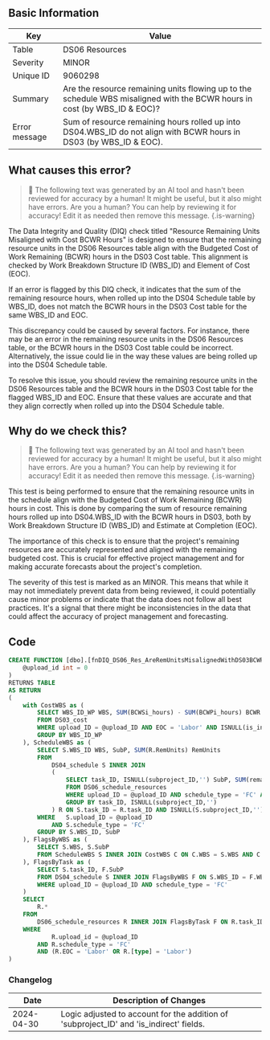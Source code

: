 ## Basic Information
| Key         | Value          |
|-------------|----------------|
| Table       | DS06 Resources |
| Severity    | MINOR |
| Unique ID   | 9060298   |
| Summary     | Are the resource remaining units flowing up to the schedule WBS misaligned with the BCWR hours in cost (by WBS_ID & EOC)? |
| Error message | Sum of resource remaining hours rolled up into DS04.WBS_ID do not align with BCWR hours in DS03 (by WBS_ID & EOC). |

## What causes this error?

> :robot: The following text was generated by an AI tool and hasn't been reviewed for accuracy by a human! It might be useful, but it also might have errors. Are you a human? You can help by reviewing it for accuracy! Edit it as needed then remove this message.
{.is-warning}

The Data Integrity and Quality (DIQ) check titled "Resource Remaining Units Misaligned with Cost BCWR Hours" is designed to ensure that the remaining resource units in the DS06 Resources table align with the Budgeted Cost of Work Remaining (BCWR) hours in the DS03 Cost table. This alignment is checked by Work Breakdown Structure ID (WBS_ID) and Element of Cost (EOC).

If an error is flagged by this DIQ check, it indicates that the sum of the remaining resource hours, when rolled up into the DS04 Schedule table by WBS_ID, does not match the BCWR hours in the DS03 Cost table for the same WBS_ID and EOC. 

This discrepancy could be caused by several factors. For instance, there may be an error in the remaining resource units in the DS06 Resources table, or the BCWR hours in the DS03 Cost table could be incorrect. Alternatively, the issue could lie in the way these values are being rolled up into the DS04 Schedule table.

To resolve this issue, you should review the remaining resource units in the DS06 Resources table and the BCWR hours in the DS03 Cost table for the flagged WBS_ID and EOC. Ensure that these values are accurate and that they align correctly when rolled up into the DS04 Schedule table.
## Why do we check this?

> :robot: The following text was generated by an AI tool and hasn't been reviewed for accuracy by a human! It might be useful, but it also might have errors. Are you a human? You can help by reviewing it for accuracy! Edit it as needed then remove this message.
{.is-warning}

This test is being performed to ensure that the remaining resource units in the schedule align with the Budgeted Cost of Work Remaining (BCWR) hours in cost. This is done by comparing the sum of resource remaining hours rolled up into DS04.WBS_ID with the BCWR hours in DS03, both by Work Breakdown Structure ID (WBS_ID) and Estimate at Completion (EOC). 

The importance of this check is to ensure that the project's remaining resources are accurately represented and aligned with the remaining budgeted cost. This is crucial for effective project management and for making accurate forecasts about the project's completion. 

The severity of this test is marked as an MINOR. This means that while it may not immediately prevent data from being reviewed, it could potentially cause minor problems or indicate that the data does not follow all best practices. It's a signal that there might be inconsistencies in the data that could affect the accuracy of project management and forecasting.
## Code

```sql
CREATE FUNCTION [dbo].[fnDIQ_DS06_Res_AreRemUnitsMisalignedWithDS03BCWRHours] (
	@upload_id int = 0
)
RETURNS TABLE
AS RETURN
(
	with CostWBS as (
		SELECT WBS_ID_WP WBS, SUM(BCWSi_hours) - SUM(BCWPi_hours) BCWR
		FROM DS03_cost
		WHERE upload_ID = @upload_ID AND EOC = 'Labor' AND ISNULL(is_indirect,'') <> 'Y'
		GROUP BY WBS_ID_WP
	), ScheduleWBS as (
		SELECT S.WBS_ID WBS, SubP, SUM(R.RemUnits) RemUnits
		FROM 
			DS04_schedule S INNER JOIN 
			(
				SELECT task_ID, ISNULL(subproject_ID,'') SubP, SUM(remaining_units) RemUnits 
				FROM DS06_schedule_resources 
				WHERE upload_ID = @upload_ID AND schedule_type = 'FC' AND (EOC = 'Labor' OR type = 'Labor')
				GROUP BY task_ID, ISNULL(subproject_ID,'')
			) R ON S.task_ID = R.task_ID AND ISNULL(S.subproject_ID,'') = SubP
		WHERE	S.upload_ID = @upload_ID 
			AND S.schedule_type = 'FC'
		GROUP BY S.WBS_ID, SubP
	), FlagsByWBS as (
		SELECT S.WBS, S.SubP
		FROM ScheduleWBS S INNER JOIN CostWBS C ON C.WBS = S.WBS AND C.BCWR <> S.RemUnits
	), FlagsByTask as (
		SELECT S.task_ID, F.SubP
		FROM DS04_schedule S INNER JOIN FlagsByWBS F ON S.WBS_ID = F.WBS AND ISNULL(S.subproject_ID,'') = F.SubP
		WHERE upload_ID = @upload_ID AND schedule_type = 'FC'
	)
	SELECT
		R.*
	FROM
		DS06_schedule_resources R INNER JOIN FlagsByTask F ON R.task_ID = F.task_ID AND ISNULL(R.subproject_ID,'') = F.SubP
	WHERE
			R.upload_id = @upload_ID
		AND R.schedule_type = 'FC'
		AND (R.EOC = 'Labor' OR R.[type] = 'Labor')
)
```

### Changelog

| Date       | Description of Changes   |
| ---------- | ------------------------ |
| 2024-04-30 | Logic adjusted to account for the addition of 'subproject_ID' and 'is_indirect' fields. |
